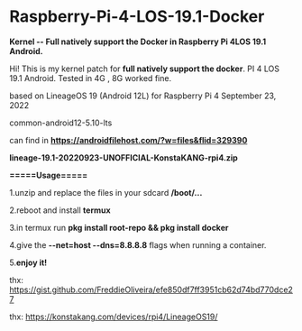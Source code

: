 # Raspberry-Pi-4-LOS-19.1-Docker
**Kernel -- Full natively support the Docker in Raspberry Pi 4​ LOS 19.1 Android.**


Hi! This is my kernel patch for **full natively support the docker**. PI 4 LOS 19.1 Android. Tested in 4G , 8G worked fine.

based on
LineageOS 19 (Android 12L)​
for Raspberry Pi 4​
September 23, 2022

common-android12-5.10-lts

can find in 
**https://androidfilehost.com/?w=files&flid=329390**

**lineage-19.1-20220923-UNOFFICIAL-KonstaKANG-rpi4.zip**



**=====Usage=====**



1.unzip and replace the files in your sdcard **/boot/...**

2.reboot and install **termux**

3.in termux run **pkg install root-repo && pkg install docker**

4.give the **--net=host --dns=8.8.8.8** flags when running a container.

5.**enjoy it!**



thx: https://gist.github.com/FreddieOliveira/efe850df7ff3951cb62d74bd770dce27

thx: https://konstakang.com/devices/rpi4/LineageOS19/
